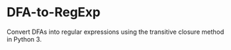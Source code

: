 # DFA-to-RegExp
Convert DFAs into regular expressions using the transitive closure method in Python 3.
